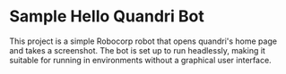 # Sample Hello Quandri Bot

This project is a simple Robocorp robot that opens quandri's home page and takes a screenshot. The bot is set up to run headlessly, making it suitable for running in environments without a graphical user interface.

